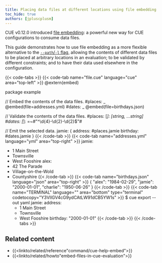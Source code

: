 ```yaml
---
title: Placing data files at different locations using file embedding
toc_hide: true
authors: [jpluscplusm]
---
```


CUE v0.12.0 introduced
[file embedding]({{<relref"docs/reference/command/cue-help-embed">}}):
a powerful new way for CUE configurations to consume data files.

This guide demonstrates how to use file embedding as a more flexible
alternative to the
[`--path`/`-l` flag]({{<relref"docs/concept/using-the-cue-export-command/inputs/#non-cue-data-location">}}),
allowing the contents of different data files to be placed at arbitrary
locations in an evaluation; to be validated by different constraints; and to
have their data used elsewhere in the configuration.

{{< code-tabs >}}
{{< code-tab name="file.cue" language="cue" area="top-left" >}}
@extern(embed)

package example

// Embed the contents of the data files.
#places: _ @embed(file=addresses.yml)
#dates:  _ @embed(file=birthdays.json)

// Validate the contents of the data files.
#places: [_]: [string, ...string]
#dates: [_]: =~#"^\d{4}-\d{2}-\d{2}$"#

// Emit the selected data.
jamie: {
	address:  #places.jamie
	birthday: #dates.jamie
}
{{< /code-tab >}}
{{< code-tab name="addresses.yml" language="yml" area="top-right" >}}
jamie:
  - 1 Main Street
  - Townsville
  - West Fooshire
alex:
  - 42 The Parade
  - Village-on-the-Wold
  - Countyshire
{{< /code-tab >}}
{{< code-tab name="birthdays.json" language="json" area="top-right" >}}
{
    "alex": "1984-02-29",
    "jamie": "2000-01-01",
    "charlie": "1950-06-26"
}
{{< /code-tab >}}
{{< code-tab name="TERMINAL" language="" area="bottom" type="terminal" codetocopy="Y3VlIGV4cG9ydCAtLW91dCB5YW1s" >}}
$ cue export --out yaml
jamie:
  address:
    - 1 Main Street
    - Townsville
    - West Fooshire
  birthday: "2000-01-01"
{{< /code-tab >}}
{{< /code-tabs >}}

## Related content

- {{<linkto/related/reference"command/cue-help-embed">}}
- {{<linkto/related/howto"embed-files-in-cue-evaluation">}}
